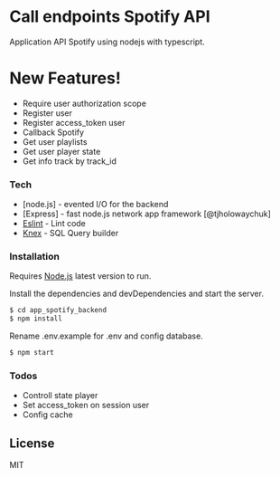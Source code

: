 # Call endpoints Spotify API

Application API Spotify using nodejs with typescript.

# New Features!

  - Require user authorization scope
  - Register user
  - Register access_token user
  - Callback Spotify
  - Get user playlists
  - Get user player state
  - Get info track by track_id

### Tech

* [node.js] - evented I/O for the backend
* [Express] - fast node.js network app framework [@tjholowaychuk]
* [Eslint](https://github.com/eslint/eslint) - Lint code
* [Knex](https://github.com/knex/knex) - SQL Query builder

### Installation

Requires [Node.js](https://nodejs.org/) latest version to run.

Install the dependencies and devDependencies and start the server.

```sh
$ cd app_spotify_backend
$ npm install
```

Rename .env.example for .env and config database.

```sh
$ npm start
```

### Todos

 - Controll state player
 - Set access_token on session user
 - Config cache

License
----

MIT
